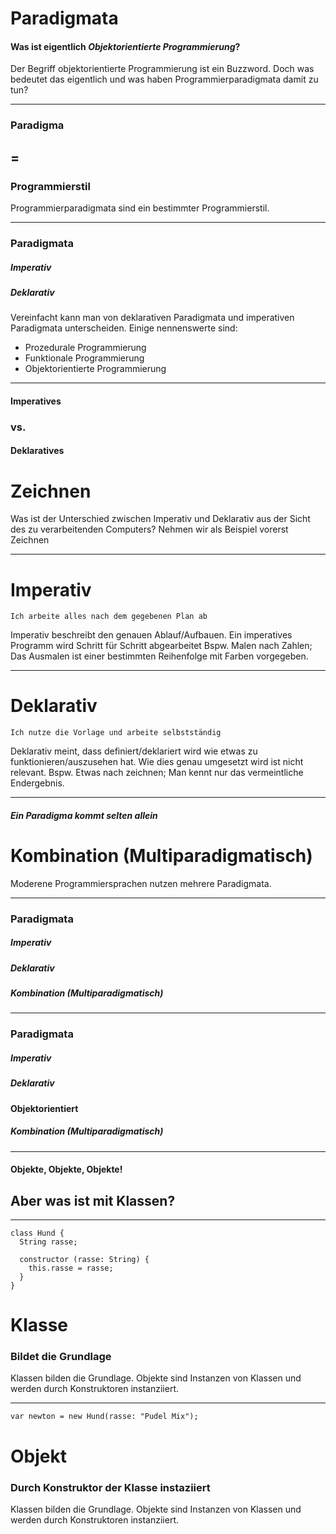 # Paradigmata
#### Was ist eigentlich *Objektorientierte Programmierung*?

Der Begriff objektorientierte Programmierung ist ein Buzzword. Doch was bedeutet das eigentlich und was haben Programmierparadigmata damit zu tun?

---

### Paradigma
## =
### Programmierstil

Programmierparadigmata sind ein bestimmter Programmierstil. 

---

### Paradigmata
##### Imperativ
##### Deklarativ

Vereinfacht kann man von deklarativen Paradigmata und imperativen Paradigmata unterscheiden. Einige nennenswerte sind: 
- Prozedurale Programmierung
- Funktionale Programmierung
- Objektorientierte Programmierung

---

#### Imperatives
### vs.
#### Deklaratives
# Zeichnen

Was ist der Unterschied zwischen Imperativ und Deklarativ aus der Sicht des zu verarbeitenden Computers?
Nehmen wir als Beispiel vorerst Zeichnen 

---

# Imperativ
	Ich arbeite alles nach dem gegebenen Plan ab

Imperativ beschreibt den genauen Ablauf/Aufbauen. Ein imperatives Programm wird Schritt für Schritt abgearbeitet
Bspw. Malen nach Zahlen; Das Ausmalen ist einer bestimmten Reihenfolge mit Farben vorgegeben.

---

# Deklarativ
	Ich nutze die Vorlage und arbeite selbstständig

Deklarativ meint, dass definiert/deklariert wird wie etwas zu funktionieren/auszusehen hat. Wie dies genau umgesetzt wird ist nicht relevant.
Bspw. Etwas nach zeichnen; Man kennt nur das vermeintliche Endergebnis.

---

##### Ein Paradigma kommt selten allein
# Kombination (Multiparadigmatisch)

Moderene Programmiersprachen nutzen mehrere Paradigmata.

---

### Paradigmata
##### Imperativ
##### Deklarativ
##### Kombination (Multiparadigmatisch)

---

### Paradigmata
##### Imperativ
##### Deklarativ
#### Objektorientiert
##### Kombination (Multiparadigmatisch)

---

#### Objekte, Objekte, Objekte!
## Aber was ist mit Klassen? 

---
```
class Hund {
  String rasse;

  constructor (rasse: String) {
    this.rasse = rasse;
  }
}
```

# Klasse
### Bildet die Grundlage

Klassen bilden die Grundlage. Objekte sind Instanzen von Klassen und werden durch Konstruktoren instanziiert.

---
```
var newton = new Hund(rasse: "Pudel Mix");
```

# Objekt
### Durch Konstruktor der Klasse instaziiert

Klassen bilden die Grundlage. Objekte sind Instanzen von Klassen und werden durch Konstruktoren instanziiert.

